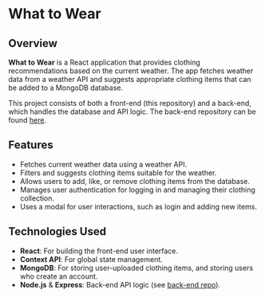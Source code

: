 # What to Wear

## Overview

**What to Wear** is a React application that provides clothing recommendations based on the current weather. The app fetches weather data from a weather API and suggests appropriate clothing items that can be added to a MongoDB database.

This project consists of both a front-end (this repository) and a back-end, which handles the database and API logic. The back-end repository can be found [here](https://github.com/moorek11c/se_project_express.git).

## Features

- Fetches current weather data using a weather API.
- Filters and suggests clothing items suitable for the weather.
- Allows users to add, like, or remove clothing items from the database.
- Manages user authentication for logging in and managing their clothing collection.
- Uses a modal for user interactions, such as login and adding new items.

## Technologies Used

- **React**: For building the front-end user interface.
- **Context API**: For global state management.
- **MongoDB**: For storing user-uploaded clothing items, and storing users who create an account.
- **Node.js** & **Express**: Back-end API logic (see [back-end repo](https://github.com/moorek11c/se_project_express.git)).
